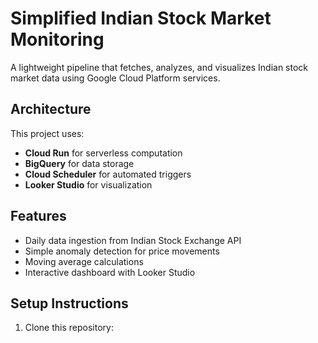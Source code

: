# Simplified Indian Stock Market Monitoring

A lightweight pipeline that fetches, analyzes, and visualizes Indian stock market data using Google Cloud Platform services.

## Architecture

This project uses:
- **Cloud Run** for serverless computation
- **BigQuery** for data storage
- **Cloud Scheduler** for automated triggers
- **Looker Studio** for visualization

## Features

- Daily data ingestion from Indian Stock Exchange API
- Simple anomaly detection for price movements
- Moving average calculations
- Interactive dashboard with Looker Studio

## Setup Instructions

1. Clone this repository: